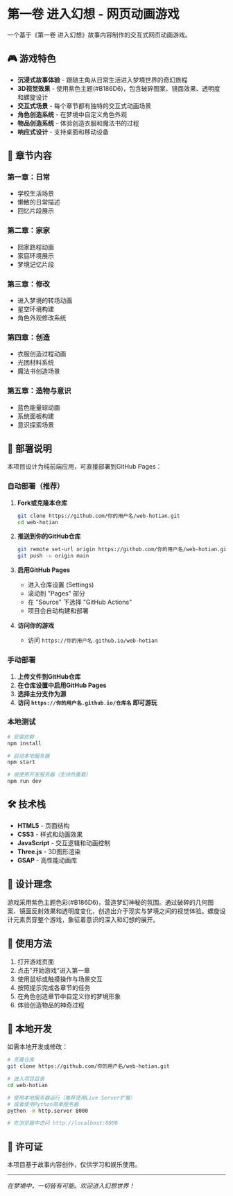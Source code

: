 # 第一卷 进入幻想 - 网页动画游戏

一个基于《第一卷 进入幻想》故事内容制作的交互式网页动画游戏。

## 🎮 游戏特色

- **沉浸式故事体验** - 跟随主角从日常生活进入梦境世界的奇幻旅程
- **3D视觉效果** - 使用紫色主题(#B186D6)，包含破碎图案、镜面效果、透明度和螺旋设计
- **交互式场景** - 每个章节都有独特的交互式动画场景
- **角色创造系统** - 在梦境中自定义角色外观
- **物品创造系统** - 体验创造衣服和魔法书的过程
- **响应式设计** - 支持桌面和移动设备

## 📖 章节内容

### 第一章：日常
- 学校生活场景
- 懒散的日常描述
- 回忆片段展示

### 第二章：家家
- 回家路程动画
- 家庭环境展示
- 梦境记忆片段

### 第三章：修改
- 进入梦境的转场动画
- 星空环境构建
- 角色外观修改系统

### 第四章：创造
- 衣服创造过程动画
- 光团材料系统
- 魔法书创造场景

### 第五章：造物与意识
- 蓝色能量球动画
- 系统面板构建
- 意识探索场景

## 🚀 部署说明

本项目设计为纯前端应用，可直接部署到GitHub Pages：

### 自动部署（推荐）

1. **Fork或克隆本仓库**
   ```bash
   git clone https://github.com/你的用户名/web-hotian.git
   cd web-hotian
   ```

2. **推送到你的GitHub仓库**
   ```bash
   git remote set-url origin https://github.com/你的用户名/web-hotian.git
   git push -u origin main
   ```

3. **启用GitHub Pages**
   - 进入仓库设置 (Settings)
   - 滚动到 "Pages" 部分
   - 在 "Source" 下选择 "GitHub Actions"
   - 项目会自动构建和部署

4. **访问你的游戏**
   - 访问 `https://你的用户名.github.io/web-hotian`

### 手动部署

1. **上传文件到GitHub仓库**
2. **在仓库设置中启用GitHub Pages**
3. **选择主分支作为源**
4. **访问 `https://你的用户名.github.io/仓库名` 即可游玩**

### 本地测试

```bash
# 安装依赖
npm install

# 启动本地服务器
npm start

# 或使用开发服务器（支持热重载）
npm run dev
```

## 🛠️ 技术栈

- **HTML5** - 页面结构
- **CSS3** - 样式和动画效果
- **JavaScript** - 交互逻辑和动画控制
- **Three.js** - 3D图形渲染
- **GSAP** - 高性能动画库

## 🎨 设计理念

游戏采用紫色主题色彩(#B186D6)，营造梦幻神秘的氛围。通过破碎的几何图案、镜面反射效果和透明度变化，创造出介于现实与梦境之间的视觉体验。螺旋设计元素贯穿整个游戏，象征着意识的深入和幻想的展开。

## 📱 使用方法

1. 打开游戏页面
2. 点击"开始游戏"进入第一章
3. 使用鼠标或触摸操作与场景交互
4. 按照提示完成各章节的任务
5. 在角色创造章节中自定义你的梦境形象
6. 体验创造物品的神奇过程

## 🔧 本地开发

如需本地开发或修改：

```bash
# 克隆仓库
git clone https://github.com/你的用户名/web-hotian.git

# 进入项目目录
cd web-hotian

# 使用本地服务器运行（推荐使用Live Server扩展）
# 或者使用Python简单服务器
python -m http.server 8000

# 在浏览器中访问 http://localhost:8000
```

## 📄 许可证

本项目基于故事内容创作，仅供学习和娱乐使用。

---

*在梦境中，一切皆有可能。欢迎进入幻想世界！*
